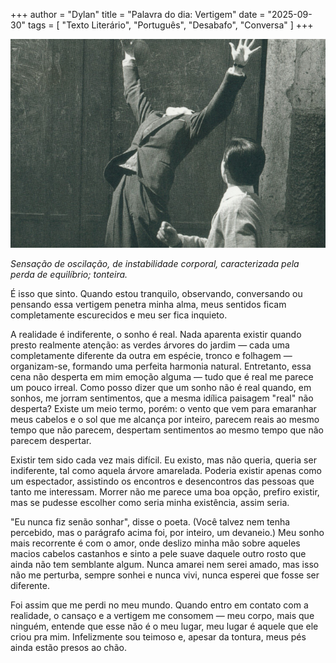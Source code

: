+++
author = "Dylan"
title = "Palavra do dia: Vertigem"
date = "2025-09-30"
tags = [
    "Texto Literário", "Português", "Desabafo", "Conversa"
]
+++

![capa de The Book of Disquiet(Livro do Desassossego) da editora Penguin](https://github.com/dabzr/dabzr.github.io/blob/main/images/disquiet.png?raw=true)

*Sensação de oscilação, de instabilidade corporal, caracterizada pela perda de equilíbrio; tonteira.*

É isso que sinto. 
Quando estou tranquilo, observando, conversando ou pensando essa vertigem penetra minha alma, meus sentidos ficam completamente escurecidos e meu ser fica inquieto. 

A realidade é indiferente, o sonho é real.
Nada aparenta existir quando presto realmente atenção: as verdes árvores do jardim — cada uma completamente diferente da outra em espécie, tronco e folhagem — organizam-se, formando uma perfeita harmonia natural. Entretanto, essa cena não desperta em mim emoção alguma — tudo que é real me parece um pouco irreal. Como posso dizer que um sonho não é real quando, em sonhos, me jorram sentimentos, que a mesma idílica paisagem "real" não desperta?
Existe um meio termo, porém: o vento que vem para emaranhar meus cabelos e o sol que me alcança por inteiro, parecem reais ao mesmo tempo que não parecem, despertam sentimentos ao mesmo tempo que não parecem despertar. 

Existir tem sido cada vez mais difícil. 
Eu existo, mas não queria, queria ser indiferente, tal como aquela árvore amarelada. Poderia existir apenas como um espectador, assistindo os encontros e desencontros das pessoas que tanto me interessam. Morrer não me parece uma boa opção, prefiro existir, mas se pudesse escolher como seria minha existência, assim seria.

"Eu nunca fiz senão sonhar", disse o poeta.
(Você talvez nem tenha percebido, mas o parágrafo acima foi, por inteiro, um devaneio.) 
Meu sonho mais recorrente é com o amor, onde deslizo minha mão sobre aqueles macios cabelos castanhos e sinto a pele suave daquele outro rosto que ainda não tem semblante algum. Nunca amarei nem serei amado, mas isso não me perturba, sempre sonhei e nunca vivi, nunca esperei que fosse ser diferente.

Foi assim que me perdi no meu mundo.
Quando entro em contato com a realidade, o cansaço e a vertigem me consomem — meu corpo, mais que ninguém, entende que esse não é o meu lugar, meu lugar é aquele que ele criou pra mim.
Infelizmente sou teimoso e, apesar da tontura, meus pés ainda estão presos ao chão.

